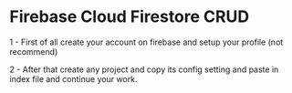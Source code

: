# Firebase Cloud Firestore CRUD

1 - First of all create your account on firebase and setup your profile (not recommend)

2 - After that create any project and copy its config setting and paste in index file and continue your work.
